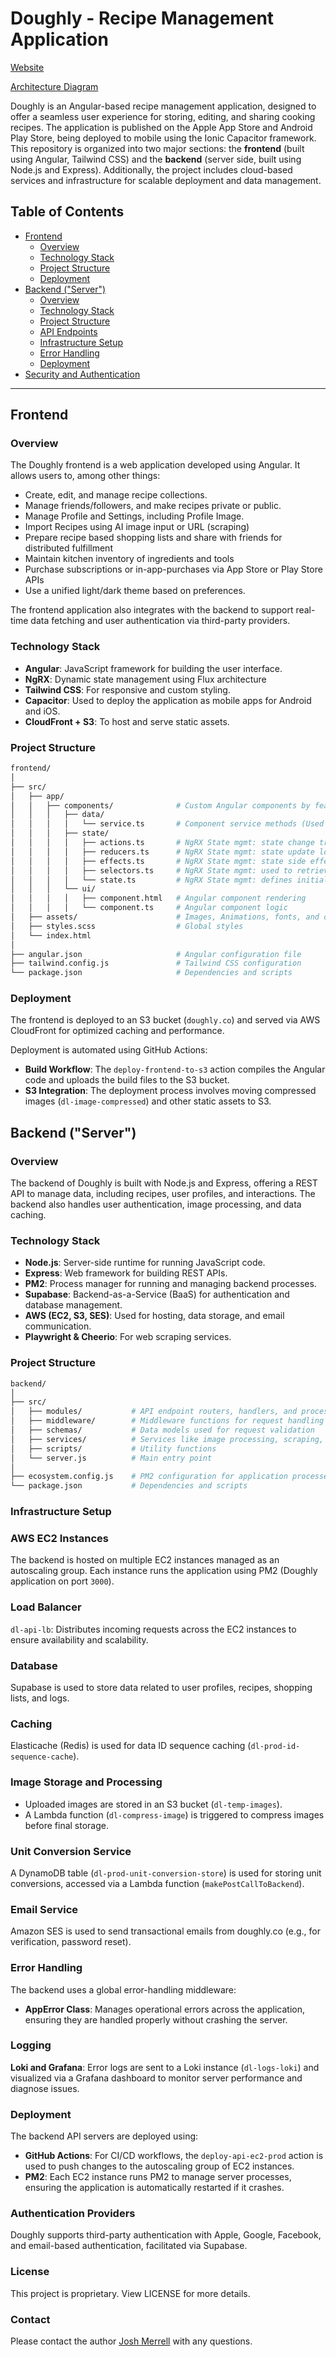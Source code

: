 # Doughly - Recipe Management Application

[Website](https://doughly.co)

[Architecture Diagram](https://drive.google.com/file/d/10KTAOBiAnRqcTHLFYKmyeECASQscFeRv/view?usp=sharing)

Doughly is an Angular-based recipe management application, designed to offer a seamless user experience for storing, editing, and sharing cooking recipes. The application is published on the Apple App Store and Android Play Store, being deployed to mobile using the Ionic Capacitor framework. This repository is organized into two major sections: the **frontend** (built using Angular, Tailwind CSS) and the **backend** (server side, built using Node.js and Express). Additionally, the project includes cloud-based services and infrastructure for scalable deployment and data management.

## Table of Contents

- [Frontend](#frontend)
  - [Overview](#overview)
  - [Technology Stack](#technology-stack)
  - [Project Structure](#project-structure)
  - [Deployment](#deployment)
- [Backend ("Server")](#backend-server)
  - [Overview](#overview-1)
  - [Technology Stack](#technology-stack-1)
  - [Project Structure](#project-structure-1)
  - [API Endpoints](#api-endpoints)
  - [Infrastructure Setup](#infrastructure-setup)
  - [Error Handling](#error-handling)
  - [Deployment](#deployment-1)
- [Security and Authentication](#security-and-authentication)

---

## Frontend

### Overview

The Doughly frontend is a web application developed using Angular. It allows users to, among other things:

- Create, edit, and manage recipe collections.
- Manage friends/followers, and make recipes private or public.
- Manage Profile and Settings, including Profile Image.
- Import Recipes using AI image input or URL (scraping)
- Prepare recipe based shopping lists and share with friends for distributed fulfillment
- Maintain kitchen inventory of ingredients and tools
- Purchase subscriptions or in-app-purchases via App Store or Play Store APIs
- Use a unified light/dark theme based on preferences.

The frontend application also integrates with the backend to support real-time data fetching and user authentication via third-party providers.

### Technology Stack

- **Angular**: JavaScript framework for building the user interface.
- **NgRX**: Dynamic state management using Flux architecture
- **Tailwind CSS**: For responsive and custom styling.
- **Capacitor**: Used to deploy the application as mobile apps for Android and iOS.
- **CloudFront + S3**: To host and serve static assets.

### Project Structure

```bash
frontend/
│
├── src/
│   ├── app/
│   │   ├── components/              # Custom Angular components by feature
│   │   │   ├── data/
│   │   │   │   └── service.ts       # Component service methods (Used to call backend)
│   │   │   ├── state/
│   │   │   │   ├── actions.ts       # NgRX State mgmt: state change triggers
│   │   │   │   ├── reducers.ts      # NgRX State mgmt: state update logic
│   │   │   │   ├── effects.ts       # NgRX State mgmt: state side effects
│   │   │   │   ├── selectors.ts     # NgRX State mgmt: used to retrieve specific state
│   │   │   │   └── state.ts         # NgRX State mgmt: defines initial state modules and structure
│   │   │   └── ui/
│   │   │   │   ├── component.html   # Angular component rendering
│   │   │   │   └── component.ts     # Angular component logic
│   ├── assets/                      # Images, Animations, fonts, and other assets
│   ├── styles.scss                  # Global styles
│   └── index.html
│
├── angular.json                     # Angular configuration file
├── tailwind.config.js               # Tailwind CSS configuration
└── package.json                     # Dependencies and scripts
```

### Deployment

The frontend is deployed to an S3 bucket (`doughly.co`) and served via AWS CloudFront for optimized caching and performance.

Deployment is automated using GitHub Actions:

- **Build Workflow**: The `deploy-frontend-to-s3` action compiles the Angular code and uploads the build files to the S3 bucket.
- **S3 Integration**: The deployment process involves moving compressed images (`dl-image-compressed`) and other static assets to S3.

## Backend ("Server")

### Overview

The backend of Doughly is built with Node.js and Express, offering a REST API to manage data, including recipes, user profiles, and interactions. The backend also handles user authentication, image processing, and data caching.

### Technology Stack

- **Node.js**: Server-side runtime for running JavaScript code.
- **Express**: Web framework for building REST APIs.
- **PM2**: Process manager for running and managing backend processes.
- **Supabase**: Backend-as-a-Service (BaaS) for authentication and database management.
- **AWS (EC2, S3, SES)**: Used for hosting, data storage, and email communication.
- **Playwright & Cheerio**: For web scraping services.

### Project Structure
```bash
backend/
│
├── src/
│   ├── modules/           # API endpoint routers, handlers, and processors
│   ├── middleware/        # Middleware functions for request handling
│   ├── schemas/           # Data models used for request validation
│   ├── services/          # Services like image processing, scraping, AI, etc.
│   ├── scripts/           # Utility functions
│   └── server.js          # Main entry point
│
├── ecosystem.config.js    # PM2 configuration for application processes
└── package.json           # Dependencies and scripts
```

### Infrastructure Setup

### AWS EC2 Instances

The backend is hosted on multiple EC2 instances managed as an autoscaling group. Each instance runs the application using PM2 (Doughly application on port `3000`).

### Load Balancer

`dl-api-lb`: Distributes incoming requests across the EC2 instances to ensure availability and scalability.

### Database

Supabase is used to store data related to user profiles, recipes, shopping lists, and logs.

### Caching

Elasticache (Redis) is used for data ID sequence caching (`dl-prod-id-sequence-cache`).

### Image Storage and Processing

- Uploaded images are stored in an S3 bucket (`dl-temp-images`).
- A Lambda function (`dl-compress-image`) is triggered to compress images before final storage.

### Unit Conversion Service

A DynamoDB table (`dl-prod-unit-conversion-store`) is used for storing unit conversions, accessed via a Lambda function (`makePostCallToBackend`).

### Email Service

Amazon SES is used to send transactional emails from doughly.co (e.g., for verification, password reset).

### Error Handling

The backend uses a global error-handling middleware:

- **AppError Class**: Manages operational errors across the application, ensuring they are handled properly without crashing the server.

### Logging

**Loki and Grafana**: Error logs are sent to a Loki instance (`dl-logs-loki`) and visualized via a Grafana dashboard to monitor server performance and diagnose issues.

### Deployment

The backend API servers are deployed using:

- **GitHub Actions**: For CI/CD workflows, the `deploy-api-ec2-prod` action is used to push changes to the autoscaling group of EC2 instances.
- **PM2**: Each EC2 instance runs PM2 to manage server processes, ensuring the application is automatically restarted if it crashes.

### Authentication Providers

Doughly supports third-party authentication with Apple, Google, Facebook, and email-based authentication, facilitated via Supabase.


### License

This project is proprietary. View LICENSE for more details.

### Contact

Please contact the author [Josh Merrell](mailto:joshmerrell.us@gmail.com) with any questions.

